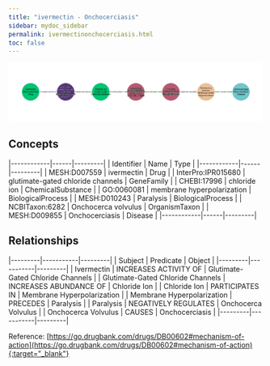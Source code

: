 ```yaml
---
title: "ivermectin - Onchocerciasis"
sidebar: mydoc_sidebar
permalink: ivermectinonchocerciasis.html
toc: false 
---
```


![Path Visualization](/images/ivermectinonchocerciasis.png)

## Concepts

|------------|------|---------|
| Identifier | Name | Type    |
|------------|------|---------|
| MESH:D007559 | ivermectin | Drug |
| InterPro:IPR015680 | glutimate-gated chloride channels | GeneFamily |
| CHEBI:17996 | chloride ion | ChemicalSubstance |
| GO:0060081 | membrane hyperpolarization | BiologicalProcess |
| MESH:D010243 | Paralysis | BiologicalProcess |
| NCBITaxon:6282 | Onchocerca volvulus | OrganismTaxon |
| MESH:D009855 | Onchocerciasis | Disease |
|------------|------|---------|

## Relationships

|---------|-----------|---------|
| Subject | Predicate | Object  |
|---------|-----------|---------|
| Ivermectin | INCREASES ACTIVITY OF | Glutimate-Gated Chloride Channels |
| Glutimate-Gated Chloride Channels | INCREASES ABUNDANCE OF | Chloride Ion |
| Chloride Ion | PARTICIPATES IN | Membrane Hyperpolarization |
| Membrane Hyperpolarization | PRECEDES | Paralysis |
| Paralysis | NEGATIVELY REGULATES | Onchocerca Volvulus |
| Onchocerca Volvulus | CAUSES | Onchocerciasis |
|---------|-----------|---------|

Reference: [https://go.drugbank.com/drugs/DB00602#mechanism-of-action](https://go.drugbank.com/drugs/DB00602#mechanism-of-action){:target="_blank"}